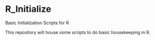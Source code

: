 # R_Initialize
Basic Initialization Scripts for R

This repository will house some scripts to do basic housekeeping in R.
